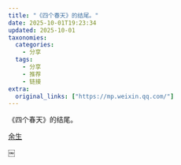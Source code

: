 ```yaml
---
title: "《四个春天》的结尾。"
date: 2025-10-01T19:23:34
updated: 2025-10-01
taxonomies:
  categories:
    - 分享
  tags:
    - 分享
    - 推荐
    - 链接
extra:
  original_links: ["https://mp.weixin.qq.com/"]
---
```


《四个春天》的结尾。

 [余生](https://mp.weixin.qq.com/s/TGE7jBzu4Kj5kz-RHtiQUQ)

￼
